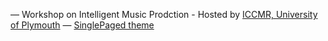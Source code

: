 

&mdash;
Workshop on Intelligent Music Prodction - Hosted by [ICCMR, University of Plymouth](http://cmr.soc.plymouth.ac.uk/)
&mdash;
[SinglePaged theme](https://github.com/t413/SinglePaged)

